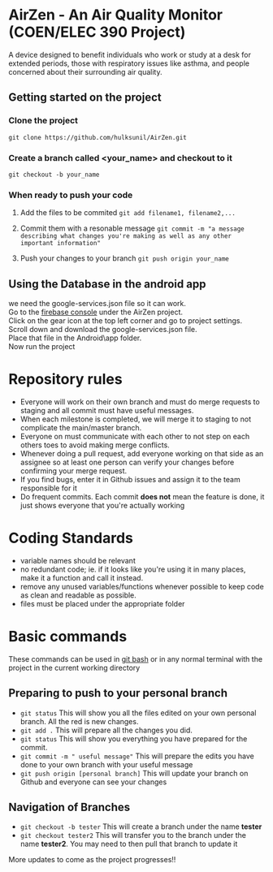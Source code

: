 # AirZen - An Air Quality Monitor (COEN/ELEC 390 Project)  
A device designed to benefit individuals who work or study at a desk for extended periods, those with respiratory issues like asthma, and people concerned about their surrounding air quality.

## Getting started on the project
### Clone the project
`git clone https://github.com/hulksunil/AirZen.git`  

### Create a branch called <your_name> and checkout to it
`git checkout -b your_name`

### When ready to push your code
1. Add the files to be commited
`git add filename1, filename2,...`

2. Commit them with a resonable message
`git commit -m "a message describing what changes you're making as well as any other important information"`

3. Push your changes to your branch
`git push origin your_name`


## Using the Database in the android app
we need the google-services.json file so it can work.  
Go to the [firebase console](https://console.firebase.google.com/u/0/project/airzen-c1ded/overview?fb_utm_source=studio) under the AirZen project.  
Click on the gear icon at the top left corner and go to project settings.  
Scroll down and download the google-services.json file.  
Place that file in the Android\app folder.  
Now run the project  

# Repository rules
- Everyone will work on their own branch and must do merge requests to staging and all commit must have useful messages. 
- When each milestone is completed, we will merge it to staging to not complicate the main/master branch. 
- Everyone on must communicate with each other to not step on each others toes to avoid making merge conflicts. 
- Whenever doing a pull request, add everyone working on that side as an assignee so at least one person can verify your changes before confirming your merge request.
- If you find bugs, enter it in Github issues and assign it to the team responsible for it
- Do frequent commits. Each commit **does not** mean the feature is done, it just shows everyone that you're actually working

# Coding Standards
- variable names should be relevant
- no redundant code; ie. if it looks like you're using it in many places, make it a function and call it instead.
- remove any unused variables/functions whenever possible to keep code as clean and readable as possible.
- files must be placed under the appropriate folder 

# Basic commands 
These commands can be used in [git bash](https://git-scm.com/downloads) or in any normal terminal with the project in the current working directory
## Preparing to push to your personal branch
- `git status` This will show you all the files edited on your own personal branch. All the red is new changes.
- `git add .` This will prepare all the changes you did. 
- `git status` This will show you everything you have prepared for the commit.
- `git commit -m " useful message"` This will prepare the edits you have done to your own branch with your useful message
- `git push origin [personal branch]` This will update your branch on Github and everyone can see your changes

## Navigation of Branches
- `git checkout -b tester` This will create a branch under the name **tester**
- `git checkout tester2` This will transfer you to the branch under the name **tester2**. You may need to then pull that branch to update it



More updates to come as the project progresses!!
